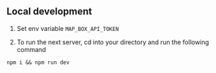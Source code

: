 ## Local development

1. Set env variable ``MAP_BOX_API_TOKEN`` 

2. To run the next server, cd into your directory and run the following command

```
npm i && npm run dev
```